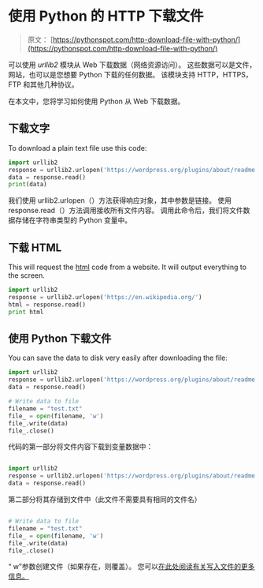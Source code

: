 # 使用 Python 的 HTTP 下载文件

> 原文： [https://pythonspot.com/http-download-file-with-python/](https://pythonspot.com/http-download-file-with-python/)

可以使用 _urllib2_ 模块从 Web 下载数据（网络资源访问）。 这些数据可以是文件，网站，也可以是您想要 Python 下载的任何数据。 该模块支持 HTTP，HTTPS，FTP 和其他几种协议。

在本文中，您将学习如何使用 Python 从 Web 下载数据。

## 下载文字

To download a plain text file use this code:

```py
import urllib2
response = urllib2.urlopen('https://wordpress.org/plugins/about/readme.txt')
data = response.read()
print(data)

```

我们使用 urllib2.urlopen（）方法获得响应对象，其中参数是链接。 使用 response.read（）方法调用接收所有文件内容。 调用此命令后，我们将文件数据存储在字符串类型的 Python 变量中。

## 下载 HTML

This will request the [html](https://en.wikipedia.org/wiki/HTML) code from a website. It will output everything to the screen.

```py
import urllib2
response = urllib2.urlopen('https://en.wikipedia.org/')
html = response.read()
print html

```

## 使用 Python 下载文件

You can save the data to disk very easily after downloading the file:

```py
import urllib2
response = urllib2.urlopen('https://wordpress.org/plugins/about/readme.txt')
data = response.read()

# Write data to file
filename = "test.txt"
file_ = open(filename, 'w')
file_.write(data)
file_.close()

```

代码的第一部分将文件内容下载到变量数据中：

```py

import urllib2
response = urllib2.urlopen('https://wordpress.org/plugins/about/readme.txt')
data = response.read()

```

第二部分将其存储到文件中（此文件不需要具有相同的文件名）

```py

# Write data to file
filename = "test.txt"
file_ = open(filename, 'w')
file_.write(data)
file_.close()

```

“ w”参数创建文件（如果存在，则覆盖）。 您可以[在此处阅读有关写入文件的更多信息。](https://pythonspot.com/write-file/)